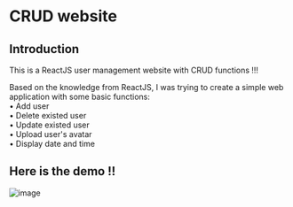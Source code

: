 # CRUD website
## Introduction 

This is a ReactJS user management website with CRUD functions !!!

Based on the knowledge from ReactJS, I was trying to create a simple web application with some basic functions: \
        • Add user \
        • Delete existed user \
        • Update existed user \
        • Upload user's avatar \
        • Display date and time
## Here is the demo !!
![image](https://user-images.githubusercontent.com/101866057/210549233-96655782-c0c4-490b-97fe-45ab63c43ba2.png)


